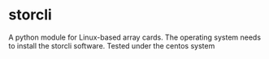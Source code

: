 # storcli
A python module for Linux-based array cards.
The operating system needs to install the storcli software.
Tested under the centos system
